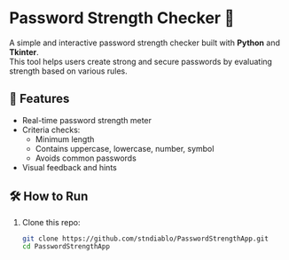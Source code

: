 # Password Strength Checker 🔐

A simple and interactive password strength checker built with **Python** and **Tkinter**.  
This tool helps users create strong and secure passwords by evaluating strength based on various rules.

## 🚀 Features

- Real-time password strength meter
- Criteria checks:
  - Minimum length
  - Contains uppercase, lowercase, number, symbol
  - Avoids common passwords
- Visual feedback and hints

## 🛠️ How to Run

1. Clone this repo:
   ```bash
   git clone https://github.com/stndiablo/PasswordStrengthApp.git
   cd PasswordStrengthApp


